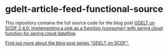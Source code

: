 # gdelt-article-feed-functional-source

This repository contains the full source code for the blog post [GDELT on SCDF 2.4.0: Implementing a sink as a function (consumer) with spring cloud  function for spring cloud dataflow](https://www.syscrest.com/2020/04/gdelt-on-scdf-2-4-0-implementing-a-sink-with-spring-cloud-function-for-spring-cloud-dataflow-consumer/).



[Find out more about the blog post series "GDELT on SCDF".](https://www.syscrest.com/2019/08/blog-post-series-processing-gdeltproject-dot-org-data-with-spring-cloud-data-flow-2-2-0-on-kubernetes/)

